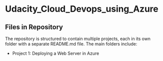 # Udacity_Cloud_Devops_using_Azure

## Files in Repository 
The repository is structured to contain multiple projects, each in its own folder with a separate README.md file. The main folders include:
- Project 1: Deploying a Web Server in Azure